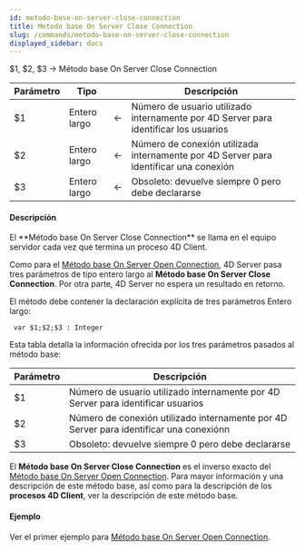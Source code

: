 ```yaml
---
id: metodo-base-on-server-close-connection
title: Metodo base On Server Close Connection
slug: /commands/metodo-base-on-server-close-connection
displayed_sidebar: docs
---
```


<!--REF #_command_.Metodo base On Server Close Connection.Syntax-->$1, $2, $3 -> Método base On Server Close Connection<!-- END REF-->
<!--REF #_command_.Metodo base On Server Close Connection.Params-->
| Parámetro | Tipo |  | Descripción |
| --- | --- | --- | --- |
| $1 | Entero largo | &larr; | Número de usuario utilizado internamente por 4D Server para identificar los usuarios |
| $2 | Entero largo | &larr; | Número de conexión utilizada internamente por 4D Server para identificar una conexión |
| $3 | Entero largo | &larr; | Obsoleto: devuelve siempre 0 pero debe declararse |

<!-- END REF-->

#### Descripción 

<!--REF #_command_.Metodo base On Server Close Connection.Summary-->El **Método base On Server Close Connection** se llama en el equipo servidor cada vez que termina un proceso 4D Client.<!-- END REF--> 

Como para el [Método base On Server Open Connection](metodo-base-on-server-open-connection.md), 4D Server pasa tres parámetros de tipo entero largo al **Método base On Server Close Connection**. Por otra parte, 4D Server no espera un resultado en retorno.

El método debe contener la declaración explícita de tres parámetros Entero largo:

```4d
 var $1;$2;$3 : Integer
```

Esta tabla detalla la información ofrecida por los tres parámetros pasados al método base:

| **Parámetro** | **Descripción**                                                                        |
| ------------- | -------------------------------------------------------------------------------------- |
| $1            | Número de usuario utilizado internamente por 4D Server para identificar usuarios       |
| $2            | Número de conexión utilizado internamente por 4D Server para identificar una conexiónn |
| $3            | Obsoleto: devuelve siempre 0 pero debe declararse                                      |

El **Método base On Server Close Connection** es el inverso exacto del [Método base On Server Open Connection](metodo-base-on-server-open-connection.md). Para mayor información y una descripción de este método base, así como para la descripción de los **procesos 4D Client**, ver la descripción de este método base.

#### Ejemplo 

Ver el primer ejemplo para [Método base On Server Open Connection](metodo-base-on-server-open-connection.md).
